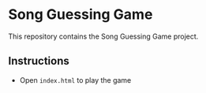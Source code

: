# Song Guessing Game

This repository contains the Song Guessing Game project.

## Instructions

- Open `index.html` to play the game
